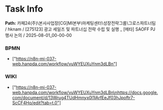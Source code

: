 # Task Info

**Path:** 카페24(주)\본사사업장\[CG]MI본부\마케팅센터\성장전략그룹\그로스파트너팀 / hknam / [275123] 광고 세일즈 및 파트너십 전략 수립 및 실행 _ [메타] SAOFF PJ 행사 논의 / 2025-08-01_00-00-00

### BPMN
- ["https://n8n-mi-037-web.hanpda.com/workflow/vuWYEUXuYnm3dLBn"]

### WIKI
- ["https://n8n-mi-037-web.hanpda.com/workflow/vuWYEUXuYnm3dLBn\nhttps://docs.google.com/document/d/13Wrug4TUdHmnyx0l1lArfEeJf03hJpoftr7-ScCF4Ho/edit?tab=t.0"]

